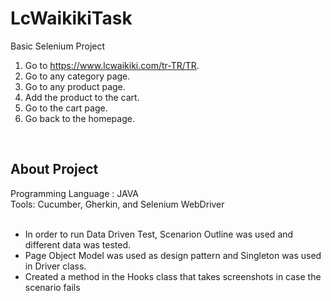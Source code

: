 # LcWaikikiTask

Basic Selenium Project
1. Go to https://www.lcwaikiki.com/tr-TR/TR.
2. Go to any category page.
3. Go to any product page.
4. Add the product to the cart.
5. Go to the cart page.
6. Go back to the homepage.


<br>


## About Project

  Programming Language : JAVA
  <br>
  Tools: Cucumber, Gherkin, and Selenium WebDriver 
    <br>
       <br>
 
   - In order to run Data Driven Test, Scenarion Outline was used and different data was tested.
    <br>
  - Page Object Model was used as design pattern and Singleton was used in Driver class.
    <br>
 - Created a method in the Hooks class that takes screenshots in case the scenario fails
